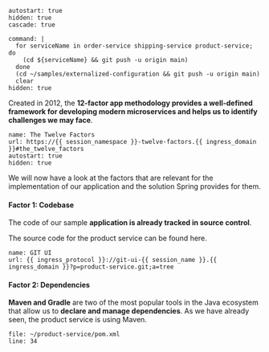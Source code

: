```terminal:interrupt
autostart: true
hidden: true
cascade: true
```
```terminal:execute
command: |
  for serviceName in order-service shipping-service product-service; do
    (cd ${serviceName} && git push -u origin main)
  done
  (cd ~/samples/externalized-configuration && git push -u origin main)
  clear
hidden: true
```

Created in 2012, the **12-factor app methodology provides a well-defined framework for developing modern microservices and helps us to identify challenges we may face**.

```dashboard:create-dashboard
name: The Twelve Factors
url: https://{{ session_namespace }}-twelve-factors.{{ ingress_domain }}#the_twelve_factors
autostart: true
hidden: true
```

We will now have a look at the factors that are relevant for the implementation of our application and the solution Spring provides for them.

#### Factor 1: Codebase
The code of our sample **application is already tracked in source control**.

The source code for the product service can be found here.
```dashboard:reload-dashboard
name: GIT UI
url: {{ ingress_protocol }}://git-ui-{{ session_name }}.{{ ingress_domain }}?p=product-service.git;a=tree
```

#### Factor 2: Dependencies
**Maven and Gradle** are two of the most popular tools in the Java ecosystem that allow us to **declare and manage dependencies**. As we have already seen, the product service is using Maven.

```editor:open-file
file: ~/product-service/pom.xml
line: 34
```




